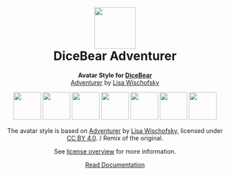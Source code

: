 <h1 align="center"><img src="https://dicebear.com/logo-readme.svg" width="96" /> <br />DiceBear Adventurer</h1>
<p align="center">
  <strong>Avatar Style for <a href="https://dicebear.com/">DiceBear</a></strong><br />
  <a href="https://www.figma.com/community/file/1184595184137881796">Adventurer</a> by <a href="https://www.instagram.com/lischi_art/">Lisa Wischofsky</a>
</p>

<p align="center">
  <img src="https://api.dicebear.com/6.x/adventurer/svg?seed=Mimi" width="64" />
  <img src="https://api.dicebear.com/6.x/adventurer/svg?seed=Sasha" width="64" />
  <img src="https://api.dicebear.com/6.x/adventurer/svg?seed=Lilly" width="64" />
  <img src="https://api.dicebear.com/6.x/adventurer/svg?seed=Tigger" width="64" />
  <img src="https://api.dicebear.com/6.x/adventurer/svg?seed=Bella" width="64" />
  <img src="https://api.dicebear.com/6.x/adventurer/svg?seed=Zoe" width="64" />
  <img src="https://api.dicebear.com/6.x/adventurer/svg?seed=Kitty" width="64" />
</p>

<p align="center">
  The avatar style is based on <a href="https://www.figma.com/community/file/1184595184137881796">Adventurer</a> by
  <a href="https://www.instagram.com/lischi_art/">Lisa Wischofsky</a>, licensed under
  <a href="https://creativecommons.org/licenses/by/4.0/">CC BY 4.0</a>. / Remix of the original.
</p>
<p align="center">
  See <a href="https://dicebear.com/licenses">license overview</a> for more information.
</p>

<p align="center">
  <a href="https://dicebear.com/styles/adventurer">
    Read Documentation
  </a>
</p>
